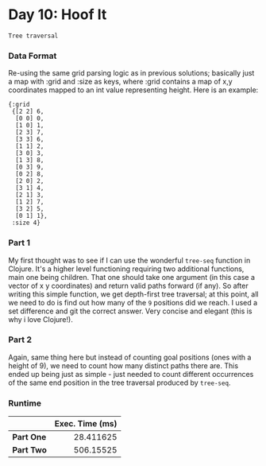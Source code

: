 # Day 10: Hoof It 

`Tree traversal`

### Data Format

Re-using the same grid parsing logic as in previous solutions; basically just a map with :grid and :size as keys, where :grid
contains a map of x,y coordinates mapped to an int value representing height. Here is an example:

```
{:grid
 {[2 2] 6,
  [0 0] 0,
  [1 0] 1,
  [2 3] 7,
  [3 3] 6,
  [1 1] 2,
  [3 0] 3,
  [1 3] 8,
  [0 3] 9,
  [0 2] 8,
  [2 0] 2,
  [3 1] 4,
  [2 1] 3,
  [1 2] 7,
  [3 2] 5,
  [0 1] 1},
 :size 4}
```

### Part 1

My first thought was to see if I can use the wonderful `tree-seq` function in Clojure. It's a higher level functioning requiring two additional functions, main one being children. That one should take one argument (in this case a vector of x y coordinates) and return valid paths forward (if any). So after writing this simple function, we get depth-first tree traversal; at this point, all we need to do is find out how many of the `9` positions did we reach. I used a set difference and git the correct answer. Very concise and elegant (this is why i love Clojure!).

### Part 2

Again, same thing here but instead of counting goal positions (ones with a height of 9), we need to count how many distinct paths there are. This ended up being just as simple - just needed to count different occurrences of the same end position in the tree traversal produced by `tree-seq`.

### Runtime

|              |            Exec. Time (ms)| 
|--------------|--------------------------:|
| **Part One** |                  28.411625|
| **Part Two** |                 506.15525 |
